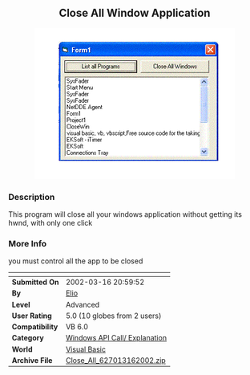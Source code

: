 ﻿<div align="center">

## Close All Window Application

<img src="PIC20023161438595180.GIF">
</div>

### Description

This program will close all your windows application without getting its hwnd, with only one click
 
### More Info
 
you must control all the app to be closed


<span>             |<span>
---                |---
**Submitted On**   |2002-03-16 20:59:52
**By**             |[Elio](https://github.com/Planet-Source-Code/PSCIndex/blob/master/ByAuthor/elio.md)
**Level**          |Advanced
**User Rating**    |5.0 (10 globes from 2 users)
**Compatibility**  |VB 6\.0
**Category**       |[Windows API Call/ Explanation](https://github.com/Planet-Source-Code/PSCIndex/blob/master/ByCategory/windows-api-call-explanation__1-39.md)
**World**          |[Visual Basic](https://github.com/Planet-Source-Code/PSCIndex/blob/master/ByWorld/visual-basic.md)
**Archive File**   |[Close\_All\_627013162002\.zip](https://github.com/Planet-Source-Code/elio-close-all-window-application__1-32749/archive/master.zip)








